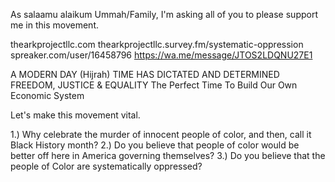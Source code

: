 As salaamu alaikum Ummah/Family,
I'm asking all of you to please support me in this movement.

thearkprojectllc.com
thearkprojectllc.survey.fm/systematic-oppression
spreaker.com/user/16458796
https://wa.me/message/JTOS2LDQNU27E1

A MODERN DAY (Hijrah) TIME HAS DICTATED AND DETERMINED FREEDOM, JUSTICE & EQUALITY
The Perfect Time To Build Our Own Economic System

Let's make this movement vital.

1.) Why celebrate the murder of innocent people of color, and then, call it Black History month?
2.) Do you believe that people of color would be better off here in America governing themselves?
3.) Do you believe that the people of Color are systematically oppressed?
